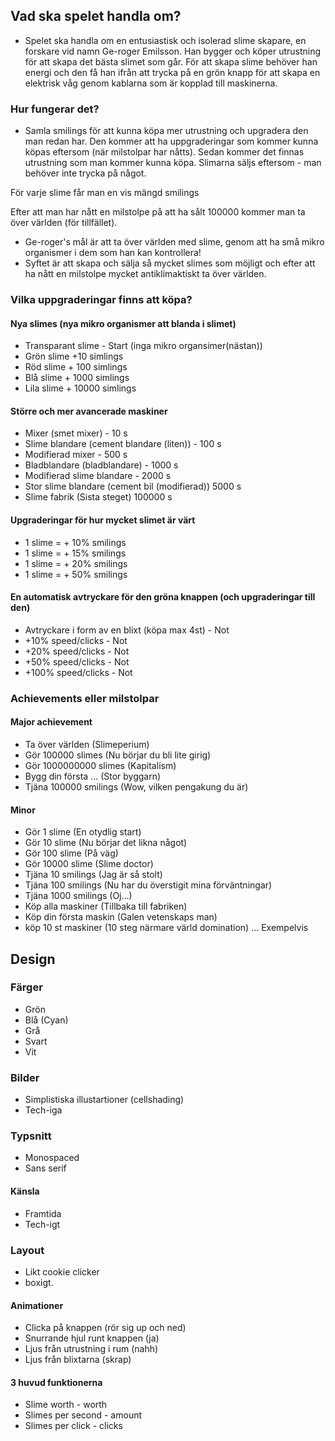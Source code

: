 ## Vad ska spelet handla om?
- Spelet ska handla om en entusiastisk och isolerad slime skapare, en forskare vid namn Ge-roger Emilsson. Han bygger och köper utrustning för att skapa det bästa slimet som går. För att skapa slime behöver han energi och den få han ifrån att trycka på en grön knapp för att skapa en elektrisk våg genom kablarna som är kopplad till maskinerna.

### Hur fungerar det?
- Samla smilings för att kunna köpa mer utrustning och upgradera den man redan har. Den kommer att ha uppgraderingar som kommer kunna köpas eftersom (när milstolpar har nåtts). Sedan kommer det finnas utrustning som man kommer kunna köpa. Slimarna säljs eftersom - man behöver inte trycka på något.

För varje slime får man en vis mängd smilings

Efter att man har nått en milstolpe på att ha sålt 100000 kommer man ta över världen (för tillfället). 
- Ge-roger's mål är att ta över världen med slime, genom att ha små mikro organismer i dem som han kan kontrollera!
- Syftet är att skapa och sälja så mycket slimes som möjligt och efter att ha nått en milstolpe mycket antiklimaktiskt ta över världen.
### Vilka uppgraderingar finns att köpa?
#### Nya slimes (nya mikro organismer att blanda i slimet)
- Transparant slime - Start (inga mikro organsimer(nästan))
- Grön slime +10 simlings
- Röd slime + 100 simlings
- Blå slime + 1000 simlings
- Lila slime + 10000 simlings

#### Större och mer avancerade maskiner
- Mixer (smet mixer) - 10 s
- Slime blandare (cement blandare (liten)) - 100 s
- Modifierad mixer - 500 s
- Bladblandare (bladblandare) - 1000 s
- Modifierad slime blandare - 2000 s
- Stor slime blandare (cement bil (modifierad)) 5000 s
- Slime fabrik (Sista steget) 100000 s

#### Upgraderingar för hur mycket slimet är värt
- 1 slime = + 10% smilings
- 1 slime = + 15% smilings
- 1 slime = + 20% smilings
- 1 slime = + 50% smilings

#### En automatisk avtryckare för den gröna knappen (och upgraderingar till den)
- Avtryckare i form av en blixt (köpa max 4st) - Not
- +10% speed/clicks - Not
- +20% speed/clicks - Not
- +50% speed/clicks - Not
- +100% speed/clicks - Not


### Achievements eller milstolpar
#### Major achievement
- Ta över världen (Slimeperium)
- Gör 100000 slimes (Nu börjar du bli lite girig)
- Gör 1000000000 slimes (Kapitalism)
- Bygg din första ... (Stor byggarn)
- Tjäna 100000 smilings (Wow, vilken pengakung du är)

#### Minor
- Gör 1 slime (En otydlig start) 
- Gör 10 slime (Nu börjar det likna något)
- Gör 100 slime (På väg)
- Gör 10000 slime (Slime doctor)
- Tjäna 10 smilings (Jag är så stolt)
- Tjäna 100 smilings (Nu har du överstigit mina förväntningar)
- Tjäna 1000 smilings (Oj...)
- Köp alla maskiner (Tillbaka till fabriken)
- Köp din första maskin (Galen vetenskaps man)
- köp 10 st maskiner (10 steg närmare värld domination)
... Exempelvis

## Design
### Färger
- Grön
- Blå (Cyan)
- Grå
- Svart
- Vit

### Bilder
- Simplistiska illustartioner (cellshading)
- Tech-iga
### Typsnitt
- Monospaced
- Sans serif

#### Känsla
- Framtida
- Tech-igt

### Layout
- Likt cookie clicker
- boxigt.

#### Animationer
- Clicka på knappen (rör sig up och ned)
- Snurrande hjul runt knappen (ja)
- Ljus från utrustning i rum (nahh)
- Ljus från blixtarna (skrap)


#### 3 huvud funktionerna

- Slime worth - worth
- Slimes per second - amount
- Slimes per click - clicks